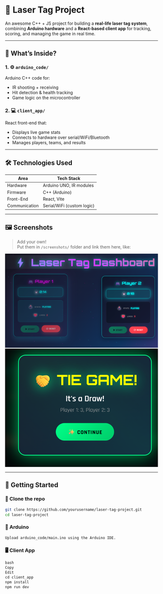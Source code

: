 # 🔫 Laser Tag Project

An awesome C++ + JS project for building a **real-life laser tag system**, combining **Arduino hardware** and a **React-based client app** for tracking, scoring, and managing the game in real time.

---

## 🧠 What’s Inside?

### 1. ⚙️ `arduino_code/`
Arduino C++ code for:
- IR shooting + receiving
- Hit detection & health tracking
- Game logic on the microcontroller

### 2. 💻 `client_app/`
React front-end that:
- Displays live game stats
- Connects to hardware over serial/WiFi/Bluetooth
- Manages players, teams, and results

---

## 🛠️ Technologies Used

| Area          | Tech Stack                  |
|---------------|-----------------------------|
| Hardware      | Arduino UNO, IR modules     |
| Firmware      | C++ (Arduino)               |
| Front-End     | React, Vite                 |
| Communication | Serial/WiFi (custom logic)  |

---

## 🖼️ Screenshots

> Add your own!  
> Put them in `/screenshots/` folder and link them here, like:

![Laser Gun Prototype](Dashboard.png)
![React UI Preview](status.png)

---

## 🚀 Getting Started

### 🧩 Clone the repo
```bash
git clone https://github.com/yourusername/laser-tag-project.git
cd laser-tag-project
```
### 🧱 Arduino
```
Upload arduino_code/main.ino using the Arduino IDE.
```
### 🖥️ Client App
```
bash
Copy
Edit
cd client_app
npm install
npm run dev
```
